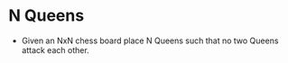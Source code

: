 # N Queens

<!-- %% svg-grid: none -->

* Given an NxN chess board place N Queens such
  that no two Queens attack each other.




